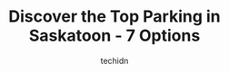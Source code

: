 ---
layout: ampstory
image: https://i0.wp.com/www.auto.or.id/wp-content/uploads/2023/06/240-4th-avenue-south-lot-58-0-saskatoon-1686324684.jpeg?resize=640,853
author: techidn
featured: false
description: Saskatoon, Saskatchewan, Canada is a haven for Parking enthusiasts, boasting an impressive array of 7 top-notch establishments. Whether youre a seasoned connoisseur or simply curious to exp
title: Discover the Top Parking in Saskatoon - 7 Options
cover:
   title: Discover the Top Parking in Saskatoon - 7 Options
   subtitle: AUTO.OR.ID
   background: https://www.auto.or.id/wp-content/uploads/2023/06/240-4th-avenue-south-lot-58-0-saskatoon-1686324684.jpeg

pages: 
 - layout: thirds
   top: <h1>#1 Midtown mall parking</h1>
   bottom: "<p>Not bad for shooping! Wish we have more options to explore and spend.</p>"
   background: https://www.auto.or.id/wp-content/uploads/2023/06/240-4th-avenue-south-lot-58-1-saskatoon-1686324686.jpeg
   backgroundblur: true
 - layout: thirds
   top: <h1>#2 The Sturdy Stone Centre - Lot #129</h1>
   bottom: "<p>122 3rd Ave N, Saskatoon, SK S7K 2H6, Canada</p>"
   background: https://www.auto.or.id/wp-content/uploads/2023/06/240-4th-avenue-south-lot-58-2-saskatoon-1686324687.jpeg
   cta:
      link: https://www.auto.or.id/discover-the-top-parking-in-saskatoon-7-options/
      text: Discover the Top Parking in Saskatoon - 7 Options
 - layout: thirds
   top: <h1>#3 Midtown Parking (West Lot)</h1>
   bottom: "<p>Auditorium Ave, Saskatoon, SK S7K 1J9, Canada</p>"
   background: https://images.unsplash.com/photo-1610684003787-d6a8c36b8547?ixlib=rb-4.0.3&ixid=MnwxMjA3fDB8MHxwaG90by1wYWdlfHx8fGVufDB8fHx8&auto=format&fit=crop&w=640&h=853&q=80
   cta:
      link: https://www.auto.or.id/discover-the-top-parking-in-saskatoon-7-options/
      text: Discover the Top Parking in Saskatoon - 7 Options
 - layout: thirds
   top: <h1>#4 Parking Downtown</h1>
   bottom: "<p>742 Princess St, Saskatoon, SK S7K 2K2, Canada</p>"
   background: https://images.unsplash.com/photo-1654159866298-e3c8ee93e43b?ixlib=rb-4.0.3&ixid=MnwxMjA3fDB8MHxwaG90by1wYWdlfHx8fGVufDB8fHx8&auto=format&fit=crop&w=640&h=853&q=80
   cta:
      link: https://www.auto.or.id/discover-the-top-parking-in-saskatoon-7-options/
      text: Discover the Top Parking in Saskatoon - 7 Options
 - layout: thirds
   top: <h1>#5 240 - 4th Avenue South - Lot #58</h1>
   bottom: "<p>240 4th Ave S, Saskatoon, SK S7K 5M5, Canada</p>"
   background: https://images.unsplash.com/photo-1558140275-312515f28cbb?ixlib=rb-4.0.3&ixid=MnwxMjA3fDB8MHxwaG90by1wYWdlfHx8fGVufDB8fHx8&auto=format&fit=crop&w=640&h=853&q=80
   cta:
      link: https://www.auto.or.id/discover-the-top-parking-in-saskatoon-7-options/
      text: Discover the Top Parking in Saskatoon - 7 Options
 - layout: thirds
   top: <h1>#6 210 2 Ave N Parking</h1>
   bottom: "<p>210 2nd Ave N, Saskatoon, SK S7K 2B5, Canada</p>"
   background: https://images.unsplash.com/photo-1485291571150-772bcfc10da5?ixlib=rb-4.0.3&ixid=MnwxMjA3fDB8MHxwaG90by1wYWdlfHx8fGVufDB8fHx8&auto=format&fit=crop&w=640&h=853&q=80
   cta:
      link: https://www.auto.or.id/discover-the-top-parking-in-saskatoon-7-options/
      text: Discover the Top Parking in Saskatoon - 7 Options
 - layout: thirds
   top: <h1>#7 Impark</h1>
   bottom: "<p>154 1 Ave S, Saskatoon, SK S7K 1K2, Canada</p>"
   background: https://images.unsplash.com/photo-1471479917193-f00955256257?ixlib=rb-4.0.3&ixid=MnwxMjA3fDB8MHxwaG90by1wYWdlfHx8fGVufDB8fHx8&auto=format&fit=crop&w=640&h=853&q=80
   cta:
      link: https://www.auto.or.id/discover-the-top-parking-in-saskatoon-7-options/
      text: Discover the Top Parking in Saskatoon - 7 Options
 - layout: thirds
   middle: Continue reading...
   background: https://images.unsplash.com/photo-1600978257452-c6c0bc8660d4?ixlib=rb-4.0.3&ixid=MnwxMjA3fDB8MHxwaG90by1wYWdlfHx8fGVufDB8fHx8&auto=format&fit=crop&w=640&h=853&q=80
   cta:
      link: https://www.auto.or.id/discover-the-top-parking-in-saskatoon-7-options/
      text: Discover the Top Parking in Saskatoon - 7 Options

---